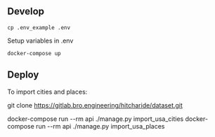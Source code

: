 ## Develop
```
cp .env_example .env
```

Setup variables in .env

```
docker-compose up
```

## Deploy

To import cities and places:

git clone https://gitlab.bro.engineering/hitcharide/dataset.git

docker-compose run --rm api ./manage.py import_usa_cities
docker-compose run --rm api ./manage.py import_usa_places

